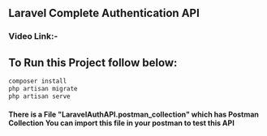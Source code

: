 ## Laravel Complete Authentication API
### Video Link:- 

## To Run this Project follow below:

```bash
composer install
php artisan migrate
php artisan serve
```

#### There is a File "LaravelAuthAPI.postman_collection" which has Postman Collection You can import this file in your postman to test this API

